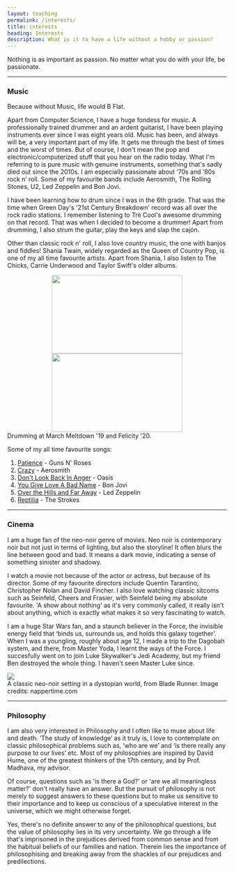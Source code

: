 ```yaml
---
layout: teaching
permalink: /interests/
title: interests
heading: Interests
description: What is it to have a life without a hobby or passion?
---
```

Nothing is as important as passion. No matter what you do with your life, be passionate. 

***

### Music
Because without Music, life would B Flat.

Apart from Computer Science, I have a huge fondess for music. A professionally trained drummer and an ardent guitarist, I have been playing instruments ever since I was eight years old. Music has been, and always will be, a very important part of my life. It gets me through the best of times and the worst of times. But of course, I don't mean the pop and electronic/computerized stuff that you hear on the radio today. What I'm referring to is pure music with genuine instruments, something that's sadly died out since the 2010s. I am especially passionate about ‘70s and ‘80s rock n’ roll. Some of my favourite bands include Aerosmith, The Rolling Stones, U2, Led Zeppelin and Bon Jovi. 

I have been learning how to drum since I was in the 6th grade. That was the time when Green Day's '21st Century Breakdown' record was all over the rock radio stations. I remember listening to Trè Cool's awesome drumming on that record. That was when I decided to become a drummer! Apart from drumming, I also strum the guitar, play the keys and slap the cajón.

Other than classic rock n' roll, I also love country music, the one with banjos and fiddles! Shania Twain, widely regarded as the Queen of Country Pop, is one of my all time favourite artists. Apart from Shania, I also listen to The Chicks, Carrie Underwood and Taylor Swift's older albums. 

<!-- <div class="col-sm mt-3 mt-md-0"> -->
<div>
	<center>
    <left> <img width="300" height="180" src="{{ site.baseurl }}/assets/img/meltdown.jpg"> </left>
    <right> <img width="300" height="180" src="{{ site.baseurl }}/assets/img/drums2.jpeg"> </right>
	</center>
</div>

<div class="col three caption">
    Drumming at March Meltdown '19 and Felicity '20. 
</div>

Some of my all time favourite songs: 

1. [Patience](https://www.youtube.com/watch?v=ErvgV4P6Fzc) - Guns N' Roses
2. [Crazy](https://www.youtube.com/watch?v=NMNgbISmF4I) - Aerosmith
3. [Don't Look Back In Anger](https://www.youtube.com/watch?v=r8OipmKFDeM) - Oasis
4. [You Give Love A Bad Name](https://www.youtube.com/watch?v=KrZHPOeOxQQ) - Bon Jovi 
5. [Over the Hills and Far Away](https://www.youtube.com/watch?v=0Az-TuYb4h0) - Led Zeppelin
6. [Reptilia](https://www.youtube.com/watch?v=b8-tXG8KrWs) - The Strokes

***

### Cinema

I am a huge fan of the neo-noir genre of movies. Neo noir is contemporary noir but not just in terms of lighting, but also the storyline! It often blurs the line between good and bad. It means a dark movie, indicating a sense of something sinister and shadowy. 

I watch a movie not because of the actor or actress, but because of its director. Some of my favourite directors include Quentin Tarantino, Christopher Nolan and David Fincher. I also love watching classic sitcoms such as Seinfeld, Cheers and Frasier, with Seinfeld being my absolute favourite. 'A show about nothing' as it's very commonly called, it really isn't about anything, which is exactly what makes it so very fascinating to watch. 

I am a huge Star Wars fan, and a staunch believer in the Force, the invisible energy field that ‘binds us, surrounds us, and holds this galaxy together’. When I was a youngling, roughly about age 12, I made a trip to the Dagobah system, and there, from Master Yoda, I learnt the ways of the Force. I succesfully went on to join Luke Skywalker's Jedi Academy, but my friend Ben destroyed the whole thing. I haven't seen Master Luke since.

<div class="img_row">
    <!-- <center> <img width="480" height="320" src="{{ site.baseurl }}/assets/img/noir.jpg"> </center> -->
    <img class="col three" src="{{ site.baseurl }}/assets/img/noir.jpg">
</div>
<div class="col three caption">
    A classic neo-noir setting in a dystopian world, from Blade Runner. Image credits: nappertime.com
</div>

*** 

### Philosophy

I am also very interested in Philosophy and I often like to muse about life and death. ‘The study of knowledge’ as it truly is, I love to contemplate on classic philosophical problems such as, ‘who are we’ and ‘is there really any purpose to our lives’ etc. Most of my philosophies are inspired by David Hume, one of the greatest thinkers of the 17th century, and by Prof. Madhava, my advisor. 

Of course, questions such as 'is there a God?' or 'are we all meaningless matter?' don't really have an answer. But the pursuit of philosophy is not merely to suggest answers to these questions but to make us sensitive to their importance and to keep us conscious of a speculative interest in the universe, which we might otherwise forget. 

<!-- <div class="img_row">
    <img class="col three" src="{{ site.baseurl }}/assets/img/roads.jpeg">
</div>
<div class="col three caption">
    Two roads diverging into the woods. Which one do I choose? Image credits: medium
</div>

<br/> -->

Yes, there's no definite answer to any of the philosophical questions, but the value of philosophy lies in its very uncertainty. We go through a life that's imprisoned in the prejudices derived from common sense and from the habitual beliefs of our families and nation. Therein lies the importance of philosophising and breaking away from the shackles of our prejudices and predilections. 
